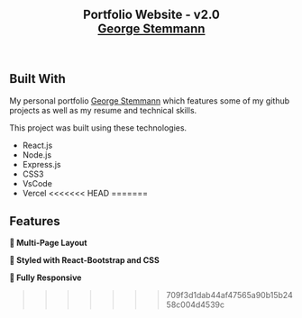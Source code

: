<h2 align="center">
  Portfolio Website - v2.0<br/>
  <a href="https://portfolio-website-2021.surge.sh/" target="_blank">George Stemmann</a>
</h2>

<br/>

## Built With

My personal portfolio <a href="https://portfolio-website-2021.surge.sh/" target="_blank">George Stemmann</a> which features some of my github projects as well as my resume and technical skills.<br/>

This project was built using these technologies.

- React.js
- Node.js
- Express.js
- CSS3
- VsCode
- Vercel
<<<<<<< HEAD
=======

## Features

**📖 Multi-Page Layout**

**🎨 Styled with React-Bootstrap and CSS**

**📱 Fully Responsive**

>>>>>>> 709f3d1dab44af47565a90b15b2458c004d4539c
